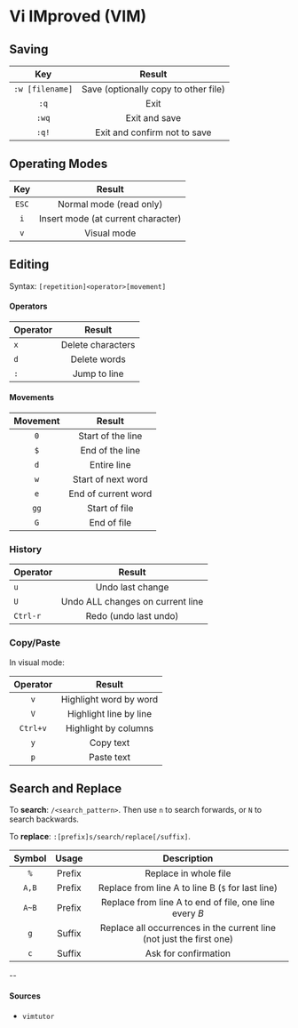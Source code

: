 # Vi IMproved (VIM)

## Saving

|Key|Result|
|:--:|:--:|
|`:w [filename]`|Save (optionally copy to other file)|
|`:q`|Exit|
|`:wq`|Exit and save|
|`:q!`|Exit and confirm not to save|

## Operating Modes

|Key|Result|
|:--:|:--:|
|`ESC`|Normal mode (read only)|
|`i`|Insert mode (at current character)|
|`v`|Visual mode|

## Editing

Syntax: `[repetition]<operator>[movement]`

#### Operators

|Operator|Result|
|:--|:--:|
|`x`|Delete characters|
|`d`|Delete words|
|`:`|Jump to line|

#### Movements

|Movement|Result|
|:--:|:--:|
|`0`|Start of the line|
|`$`|End of the line|
|`d`|Entire line|
|`w`|Start of next word|
|`e`|End of current word|
|`gg`|Start of file|
|`G`|End of file|

### History

|Operator|Result|
|:--|:--:|
|`u`|Undo last change|
|`U`|Undo ALL changes on current line|
|`Ctrl-r`|Redo (undo last undo)|

### Copy/Paste

In visual mode:

|Operator|Result|
|:--:|:--:|
|`v`|Highlight word by word|
|`V`|Highlight line by line|
|`Ctrl+v`|Highlight by columns|
|`y`|Copy text|
|`p`|Paste text|



## Search and Replace

To **search**: `/<search_pattern>`. Then use `n` to search forwards, or `N` to search backwards.

To **replace**: `:[prefix]s/search/replace[/suffix]`.

|Symbol|Usage|Description|
|:--:|:--:|:--:|
|`%`|Prefix|Replace in whole file|
|`A,B`|Prefix|Replace from line A to line B (`$` for last line)|
|`A~B`|Prefix|Replace from line A to end of file, one line every *B*|
|`g`|Suffix|Replace all occurrences in the current line (not just the first one)|
|`c`|Suffix|Ask for confirmation|

--

#### Sources

- `vimtutor`